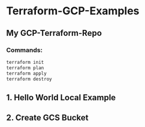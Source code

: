 # Terraform-GCP-Examples

## My GCP-Terraform-Repo

### Commands:
```sh
terraform init
terraform plan
terraform apply
terraform destroy
```

## 1. Hello World Local Example

## 2. Create GCS Bucket

